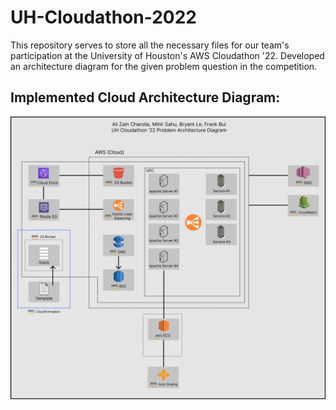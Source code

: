 # UH-Cloudathon-2022
This repository serves to store all the necessary files for our team's participation at the University of Houston's AWS Cloudathon '22. 
Developed an architecture diagram for the given problem question in the competition. 

## Implemented Cloud Architecture Diagram: 

![Architecture Diagram](https://github.com/alizain-c/UH-Cloudathon-2022/blob/main/media/AWS%20Cloudathon%20'22%20LeftCarried%20Diagram.png)
<!-- ![alt text](http://url/to/img.png) --> 
